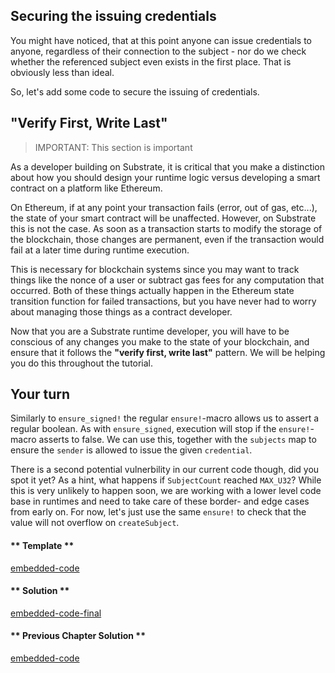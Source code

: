 ## Securing the issuing credentials

You might have noticed, that at this point anyone can issue credentials to anyone, regardless of their connection to the subject - nor do we check whether the referenced subject even exists in the first place. That is obviously less than ideal.

So, let's add some code to secure the issuing of credentials.

## "Verify First, Write Last"

> IMPORTANT: This section is important

As a developer building on Substrate, it is critical that you make a distinction about how you should design your runtime logic versus developing a smart contract on a platform like Ethereum.

On Ethereum, if at any point your transaction fails (error, out of gas, etc...), the state of your smart contract will be unaffected. However, on Substrate this is not the case. As soon as a transaction starts to modify the storage of the blockchain, those changes are permanent, even if the transaction would fail at a later time during runtime execution.

This is necessary for blockchain systems since you may want to track things like the nonce of a user or subtract gas fees for any computation that occurred. Both of these things actually happen in the Ethereum state transition function for failed transactions, but you have never had to worry about managing those things as a contract developer.

Now that you are a Substrate runtime developer, you will have to be conscious of any changes you make to the state of your blockchain, and ensure that it follows the **"verify first, write last"** pattern. We will be helping you do this throughout the tutorial.


## Your turn

Similarly to `ensure_signed!` the regular `ensure!`-macro allows us to assert a regular boolean. As with `ensure_signed`, execution will stop if the `ensure!`-macro asserts to false. We can use this, together with the `subjects` map to ensure the `sender` is allowed to issue the given `credential`. 

There is a second potential vulnerbility in our current code though, did you spot it yet? As a hint, what happens if `SubjectCount` reached `MAX_U32`? While this is very unlikely to happen soon, we are working with a lower level code base in runtimes and need to take care of these border- and edge cases from early on. For now, let's just use the same `ensure!` to check that the value will not overflow on `createSubject`.


<!-- tabs:start -->

#### ** Template **

[embedded-code](../assets/1.7-template.rs ':include :type=code embed-template')

#### ** Solution **

[embedded-code-final](../assets/1.7-finished-code.rs ':include :type=code embed-final')

#### ** Previous Chapter Solution **

[embedded-code](../assets/1.6-finished-code.rs ':include :type=code embed-previous')

<!-- tabs:end -->
